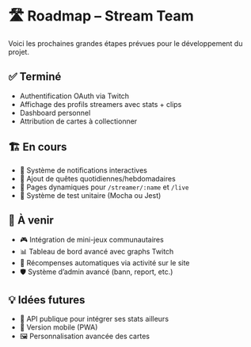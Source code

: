 # 🛣️ Roadmap – Stream Team

Voici les prochaines grandes étapes prévues pour le développement du projet.

## ✅ Terminé

- Authentification OAuth via Twitch
- Affichage des profils streamers avec stats + clips
- Dashboard personnel
- Attribution de cartes à collectionner

## 🏗 En cours

- 💬 Système de notifications interactives
- 🎯 Ajout de quêtes quotidiennes/hebdomadaires
- 🧩 Pages dynamiques pour `/streamer/:name` et `/live`
- 🧪 Système de test unitaire (Mocha ou Jest)

## 🧠 À venir

- 🎮 Intégration de mini-jeux communautaires
- 📊 Tableau de bord avancé avec graphs Twitch
- 🎁 Récompenses automatiques via activité sur le site
- 🛡 Système d’admin avancé (bann, report, etc.)

## 💡 Idées futures

- 🔁 API publique pour intégrer ses stats ailleurs
- 📱 Version mobile (PWA)
- 🖼 Personnalisation avancée des cartes
